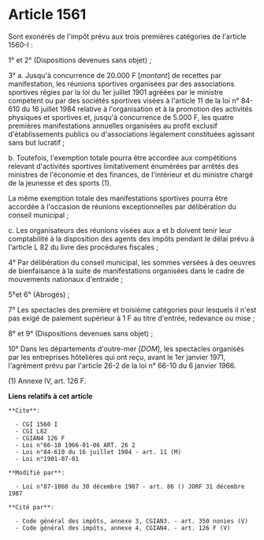 # Article 1561

Sont exonérés de l'impôt prévu aux trois premières catégories de l'article 1560-I :

1° et 2° (Dispositions devenues sans objet) ;

3° a. Jusqu'à concurrence de 20.000 F [*montant*] de recettes par manifestation, les réunions sportives organisées par des
associations sportives régies par la loi du 1er juillet 1901 agréées par le ministre compétent ou par des sociétés sportives
visées à l'article 11 de la loi n° 84-610 du 16 juillet 1984 relative à l'organisation et à la promotion des activités
physiques et sportives et, jusqu'à concurrence de 5.000 F, les quatre premières manifestations annuelles organisées au profit
exclusif d'établissements publics ou d'associations légalement constituées agissant sans but lucratif ;

b. Toutefois, l'exemption totale pourra être accordée aux compétitions relevant d'activités sportives limitativement
énumérées par arrêtés des ministres de l'économie et des finances, de l'intérieur et du ministre chargé de la jeunesse et des
sports (1).

La même exemption totale des manifestations sportives pourra être accordée à l'occasion de réunions exceptionnelles par
délibération du conseil municipal ;

c. Les organisateurs des réunions visées aux a et b doivent tenir leur comptabilité à la disposition des agents des impôts
pendant le délai prévu à l'article L 82 du livre des procédures fiscales ;

4° Par délibération du conseil municipal, les sommes versées à des oeuvres de bienfaisance à la suite de manifestations
organisées dans le cadre de mouvements nationaux d'entraide ;

5°et 6° (Abrogés) ;

7° Les spectacles des première et troisième catégories pour lesquels il n'est pas exigé de paiement supérieur à 1 F au titre
d'entrée, redevance ou mise ;

8° et 9° (Dispositions devenues sans objet) ;

10° Dans les départements d'outre-mer [*DOM*], les spectacles organisés par les entreprises hôtelières qui ont reçu, avant le
1er janvier 1971, l'agrément prévu par l'article 26-2 de la loi n° 66-10 du 6 janvier 1966.

(1) Annexe IV, art. 126 F.

**Liens relatifs à cet article**

	**Cite**:

	  - CGI 1560 I
	  - CGI L82
	  - CGIAN4 126 F
	  - Loi n°66-10 1966-01-06 ART. 26 2
	  - Loi n°84-610 du 16 juillet 1984 - art. 11 (M)
	  - Loi n°1901-07-01

	**Modifié par**:

	  - Loi n°87-1060 du 30 décembre 1987 - art. 86 () JORF 31 décembre 1987

	**Cité par**:

	  - Code général des impôts, annexe 3, CGIAN3. - art. 350 nonies (V)
	  - Code général des impôts, annexe 4, CGIAN4. - art. 126 F (V)

